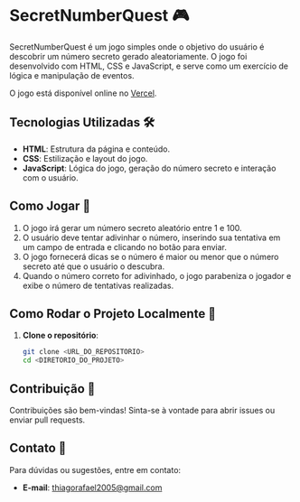 # SecretNumberQuest 🎮

SecretNumberQuest é um jogo simples onde o objetivo do usuário é descobrir um número secreto gerado aleatoriamente. O jogo foi desenvolvido com HTML, CSS e JavaScript, e serve como um exercício de lógica e manipulação de eventos.

O jogo está disponível online no [Vercel](https://jogo-numero-secreto-beta-murex.vercel.app/).

## Tecnologias Utilizadas 🛠️

- **HTML**: Estrutura da página e conteúdo.
- **CSS**: Estilização e layout do jogo.
- **JavaScript**: Lógica do jogo, geração do número secreto e interação com o usuário.

## Como Jogar 🎯

1. O jogo irá gerar um número secreto aleatório entre 1 e 100.
2. O usuário deve tentar adivinhar o número, inserindo sua tentativa em um campo de entrada e clicando no botão para enviar.
3. O jogo fornecerá dicas se o número é maior ou menor que o número secreto até que o usuário o descubra.
4. Quando o número correto for adivinhado, o jogo parabeniza o jogador e exibe o número de tentativas realizadas.

## Como Rodar o Projeto Localmente 🚀

1. **Clone o repositório**:
   ```bash
   git clone <URL_DO_REPOSITORIO>
   cd <DIRETORIO_DO_PROJETO>

## Contribuição 🌟

Contribuições são bem-vindas! Sinta-se à vontade para abrir issues ou enviar pull requests.

## Contato 📧

Para dúvidas ou sugestões, entre em contato:
- **E-mail**: thiagorafael2005@gmail.com
